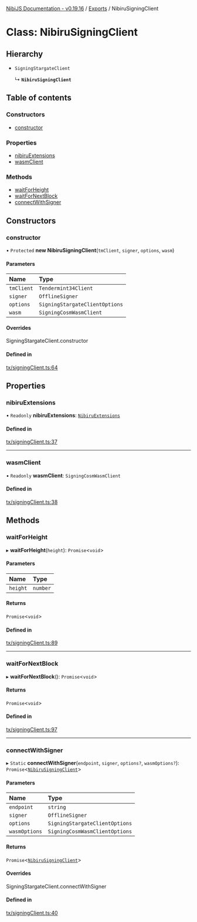 [NibiJS Documentation - v0.19.16](../intro.md) / [Exports](../modules.md) / NibiruSigningClient

# Class: NibiruSigningClient

## Hierarchy

- `SigningStargateClient`

  ↳ **`NibiruSigningClient`**

## Table of contents

### Constructors

- [constructor](NibiruSigningClient.md#constructor)

### Properties

- [nibiruExtensions](NibiruSigningClient.md#nibiruextensions)
- [wasmClient](NibiruSigningClient.md#wasmclient)

### Methods

- [waitForHeight](NibiruSigningClient.md#waitforheight)
- [waitForNextBlock](NibiruSigningClient.md#waitfornextblock)
- [connectWithSigner](NibiruSigningClient.md#connectwithsigner)

## Constructors

### constructor

• `Protected` **new NibiruSigningClient**(`tmClient`, `signer`, `options`, `wasm`)

#### Parameters

| Name | Type |
| :------ | :------ |
| `tmClient` | `Tendermint34Client` |
| `signer` | `OfflineSigner` |
| `options` | `SigningStargateClientOptions` |
| `wasm` | `SigningCosmWasmClient` |

#### Overrides

SigningStargateClient.constructor

#### Defined in

[tx/signingClient.ts:64](https://github.com/NibiruChain/ts-sdk/blob/bd45b49/packages/nibijs/src/tx/signingClient.ts#L64)

## Properties

### nibiruExtensions

• `Readonly` **nibiruExtensions**: [`NibiruExtensions`](../modules.md#nibiruextensions)

#### Defined in

[tx/signingClient.ts:37](https://github.com/NibiruChain/ts-sdk/blob/bd45b49/packages/nibijs/src/tx/signingClient.ts#L37)

___

### wasmClient

• `Readonly` **wasmClient**: `SigningCosmWasmClient`

#### Defined in

[tx/signingClient.ts:38](https://github.com/NibiruChain/ts-sdk/blob/bd45b49/packages/nibijs/src/tx/signingClient.ts#L38)

## Methods

### waitForHeight

▸ **waitForHeight**(`height`): `Promise`<`void`\>

#### Parameters

| Name | Type |
| :------ | :------ |
| `height` | `number` |

#### Returns

`Promise`<`void`\>

#### Defined in

[tx/signingClient.ts:89](https://github.com/NibiruChain/ts-sdk/blob/bd45b49/packages/nibijs/src/tx/signingClient.ts#L89)

___

### waitForNextBlock

▸ **waitForNextBlock**(): `Promise`<`void`\>

#### Returns

`Promise`<`void`\>

#### Defined in

[tx/signingClient.ts:97](https://github.com/NibiruChain/ts-sdk/blob/bd45b49/packages/nibijs/src/tx/signingClient.ts#L97)

___

### connectWithSigner

▸ `Static` **connectWithSigner**(`endpoint`, `signer`, `options?`, `wasmOptions?`): `Promise`<[`NibiruSigningClient`](NibiruSigningClient.md)\>

#### Parameters

| Name | Type |
| :------ | :------ |
| `endpoint` | `string` |
| `signer` | `OfflineSigner` |
| `options` | `SigningStargateClientOptions` |
| `wasmOptions` | `SigningCosmWasmClientOptions` |

#### Returns

`Promise`<[`NibiruSigningClient`](NibiruSigningClient.md)\>

#### Overrides

SigningStargateClient.connectWithSigner

#### Defined in

[tx/signingClient.ts:40](https://github.com/NibiruChain/ts-sdk/blob/bd45b49/packages/nibijs/src/tx/signingClient.ts#L40)
